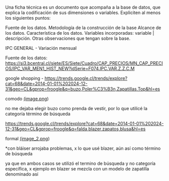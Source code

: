 Una ficha técnica es un documento que acompaña a la base de datos, que explica la codificación de sus dimensiones o variables. Expliciten al menos los siguientes puntos:

Fuente de los datos.
Metodología de la construcción de la base
Alcance de los datos.
Característica de los datos.
Variables incorporadas: variable | descripción.
Otras observaciones que tengan sobre la base.


IPC GENERAL - Variación mensual

Fuente de los datos: https://si3.bcentral.cl/siete/ES/Siete/Cuadro/CAP_PRECIOS/MN_CAP_PRECIOS/IPC_VAR_MEN1_HIST_NEW?idSerie=F074.IPC.VAR.Z.Z.C.M


google shopping - https://trends.google.cl/trends/explore?cat=68&date=2014-01-01%202024-12-31&geo=CL&gprop=froogle&q=buzo,Poler%C3%B3n,Zapatillas,Top&hl=es

comodo [(image.png](otros_documentos/image.png))

no me dejaba elegir buzo como prenda de vestir, por lo que utilicé la categoría término de búsqueda

https://trends.google.cl/trends/explore?cat=68&date=2014-01-01%202024-12-31&geo=CL&gprop=froogle&q=falda,blazer,zapatos,blusa&hl=es

formal [(image_2.png](Entrega_02/Middleton_Integrante_02_Antonia_database_02/otros_documentos/image_2.png))

*con bláiser arrojaba problemas, x lo que usé blazer, aún así como término de búsqueda


ya que en ambos casos se utilizó el termino de búsqueda y no categoría específica, x ejemplo en blazer se mezcla con un modelo de zapatilla denominado así